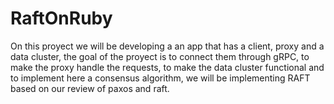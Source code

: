# RaftOnRuby
On this proyect we will be developing a an app that has a client, proxy and a data cluster, the goal of the proyect is to connect them through gRPC, to make the proxy handle the requests, to make the data cluster functional and to implement here a consensus algorithm, we will be implementing RAFT based on our review of paxos and raft.
